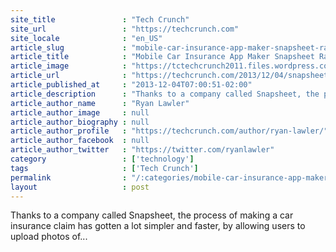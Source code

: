 ```yaml
---
site_title               : "Tech Crunch"
site_url                 : "https://techcrunch.com"
site_locale              : "en_US"
article_slug             : "mobile-car-insurance-app-maker-snapsheet-raises-s10-million-hires-industry-vet-david-bauer-as-coo"
article_title            : "Mobile Car Insurance App Maker Snapsheet Raises $10 Million, Hires Industry Vet David Bauer As COO"
article_image            : "https://tctechcrunch2011.files.wordpress.com/2013/12/accident.jpg?w=764&h=400&crop=1"
article_url              : "https://techcrunch.com/2013/12/04/snapsheet-10m/"
article_published_at     : "2013-12-04T07:00:51-02:00"
article_description      : "Thanks to a company called Snapsheet, the process of making a car insurance claim has gotten a lot simpler and faster, by allowing users to upload photos of..."
article_author_name      : "Ryan Lawler"
article_author_image     : null
article_author_biography : null
article_author_profile   : "https://techcrunch.com/author/ryan-lawler/"
article_author_facebook  : null
article_author_twitter   : "https://twitter.com/ryanlawler"
category                 : ['technology']
tags                     : ['Tech Crunch']
permalink                : "/:categories/mobile-car-insurance-app-maker-snapsheet-raises-s10-million-hires-industry-vet-david-bauer-as-coo/"
layout                   : post
---
```


Thanks to a company called Snapsheet, the process of making a car insurance claim has gotten a lot simpler and faster, by allowing users to upload photos of...
